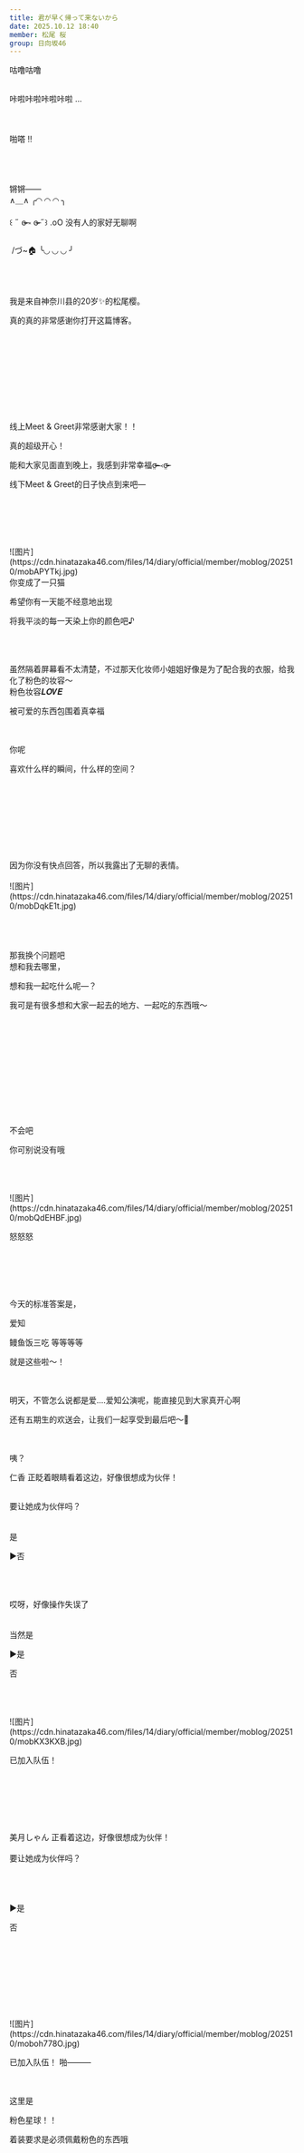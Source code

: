 ```yaml
---
title: 君が早く帰って来ないから
date: 2025.10.12 18:40
member: 松尾 桜
group: 日向坂46
---
```


咕噜咕噜

<br>
咔啦咔啦咔啦咔啦 ...

<br>
<br>
<br>
<br>
啪嗒 !!

<br>
<br>
<br>
<br>
<br>
锵锵——

<br>
∧＿∧ ╭◜◝ ◜◝ ◜◝ ╮

‎꒰ ˶ ɞ̴̶̷ ༝ ɞ̴̶̷ ˶꒱ .oO 没有人的家好无聊啊

‎ /づ~🏠 ╰◟◞ ◟◞ ◟◞ ╯

<br>
<br>
<br>
我是来自神奈川县的20岁✨️的松尾樱。

真的真的非常感谢你打开这篇博客。

<br>
<br>
<br>
<br>
<br>
<br>
<br>
<br>
<br>
线上Meet & Greet非常感谢大家！！

真的超级开心！

能和大家见面直到晚上，我感到非常幸福σ̴̶̷̤⤙σ̴̶̷̤

线下Meet & Greet的日子快点到来吧—

<br>
<br>
<br>
<br>
<br>
![图片](https://cdn.hinatazaka46.com/files/14/diary/official/member/moblog/202510/mobAPYTkj.jpg)

<br>
你变成了一只猫

希望你有一天能不经意地出现

将我平淡的每一天染上你的颜色吧♪

<br>
<br>
<br>
虽然隔着屏幕看不太清楚，不过那天化妆师小姐姐好像是为了配合我的衣服，给我化了粉色的妆容〜

<br>
粉色妆容𝑳𝑶𝑽𝑬

被可爱的东西包围着真幸福

<br>
<br>
你呢

喜欢什么样的瞬间，什么样的空间？

<br>
<br>
<br>
<br>
<br>
<br>
<br>
<br>
因为你没有快点回答，所以我露出了无聊的表情。

<br>
<br>
![图片](https://cdn.hinatazaka46.com/files/14/diary/official/member/moblog/202510/mobDqkE1t.jpg)

<br>
<br>
<br>
<br>
<br>
那我换个问题吧

<br>
想和我去哪里，

想和我一起吃什么呢—？

我可是有很多想和大家一起去的地方、一起吃的东西哦〜

<br>
<br>
<br>
<br>
<br>
<br>
<br>
<br>
<br>
<br>
<br>
不会吧

你可别说没有哦

<br>
<br>
<br>
![图片](https://cdn.hinatazaka46.com/files/14/diary/official/member/moblog/202510/mobQdEHBF.jpg)

怒怒怒

<br>
<br>
<br>
<br>
<br>
今天的标准答案是，

爱知

鳗鱼饭三吃 等等等等

就是这些啦〜！

<br>
<br>
明天，不管怎么说都是爱....爱知公演呢，能直接见到大家真开心啊

还有五期生的欢送会，让我们一起享受到最后吧〜💍

<br>
<br>
咦？

仁香 正眨着眼睛看着这边，好像很想成为伙伴！

<br>
要让她成为伙伴吗？

<br>
<br>
<br>
是

▶︎否

<br>
<br>
<br>
哎呀，好像操作失误了

<br>
<br>
<br>
当然是

▶︎是

否

<br>
<br>
<br>
![图片](https://cdn.hinatazaka46.com/files/14/diary/official/member/moblog/202510/mobKX3KXB.jpg)

已加入队伍！

<br>
<br>
<br>
<br>
<br>
<br>
美月しゃん 正看着这边，好像很想成为伙伴！

<br>
<br>
要让她成为伙伴吗？

<br>
<br>
<br>
<br>
<br>
▶︎是

否

<br>
<br>
<br>
<br>
<br>
<br>
<br>
<br>
![图片](https://cdn.hinatazaka46.com/files/14/diary/official/member/moblog/202510/moboh778O.jpg)

已加入队伍！ 啪———

<br>
<br>
这里是

粉色星球！！

着装要求是必须佩戴粉色的东西哦

<br>
<br>
<br>
<br>
<br>
<br>
<br>
<br>
<br>
<br>
<br>
<br>
感觉有点显露出人性了

用一记看起来很抱歉的猫猫拳来中和一下

<br>
<br>
<br>
<br>
![图片](https://cdn.hinatazaka46.com/files/14/diary/official/member/moblog/202510/mobbXxyTB.jpg)

<br>
希望有一天也能变成白猫、黑猫呢

<br>
<br>
<br>
<br>
<br>
今天是星期天

<br>
新的一周又要开始了

开心地笑着加油吧—！

从明天开始也要好好享受哦——

<br>
<br>
<br>
在爱知等着你们哦

<br>
我们大家会连着果步桑和美月的份一起努力的！

请多多关照！

<br>
<br>
<br>
<br>
<br>
<br>
<br>
<br>
然后今天休息的各位，工作的各位，

大家度过了怎样的一天呢—？

<br>
能在博客上和大家见面很开心！

希望10月12日剩下的几个小时，直到最后都能成为美好的一天

<br>
<br>
晚安！！

大家都要做最棒的梦哦〜

<br>
<br>
你的努力，樱都看在眼里哦

希望明天也是美好的一天。

谢谢你的阅读！！！！

<br>
<br>
<br>
<br>
<br>
<br>
<br>
<br>
<br>
下次见啦

<br>
明天也要元气满满Saku-lovely ( ̳- ·̫ - ̳ˆ )◞❤︎

<br>
<br>
<br>
#sakulovelog

<br>
<br>
第24篇樱

<br>
